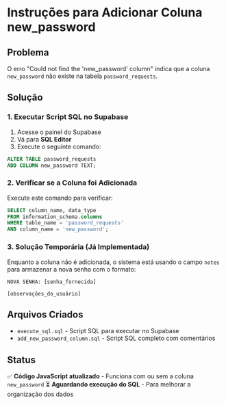 # Instruções para Adicionar Coluna new_password

## Problema
O erro "Could not find the 'new_password' column" indica que a coluna `new_password` não existe na tabela `password_requests`.

## Solução

### 1. Executar Script SQL no Supabase

1. Acesse o painel do Supabase
2. Vá para **SQL Editor**
3. Execute o seguinte comando:

```sql
ALTER TABLE password_requests 
ADD COLUMN new_password TEXT;
```

### 2. Verificar se a Coluna foi Adicionada

Execute este comando para verificar:

```sql
SELECT column_name, data_type 
FROM information_schema.columns 
WHERE table_name = 'password_requests' 
AND column_name = 'new_password';
```

### 3. Solução Temporária (Já Implementada)

Enquanto a coluna não é adicionada, o sistema está usando o campo `notes` para armazenar a nova senha com o formato:

```
NOVA SENHA: [senha_fornecida]

[observações_do_usuário]
```

## Arquivos Criados

- `execute_sql.sql` - Script SQL para executar no Supabase
- `add_new_password_column.sql` - Script SQL completo com comentários

## Status

✅ **Código JavaScript atualizado** - Funciona com ou sem a coluna `new_password`
⏳ **Aguardando execução do SQL** - Para melhorar a organização dos dados
